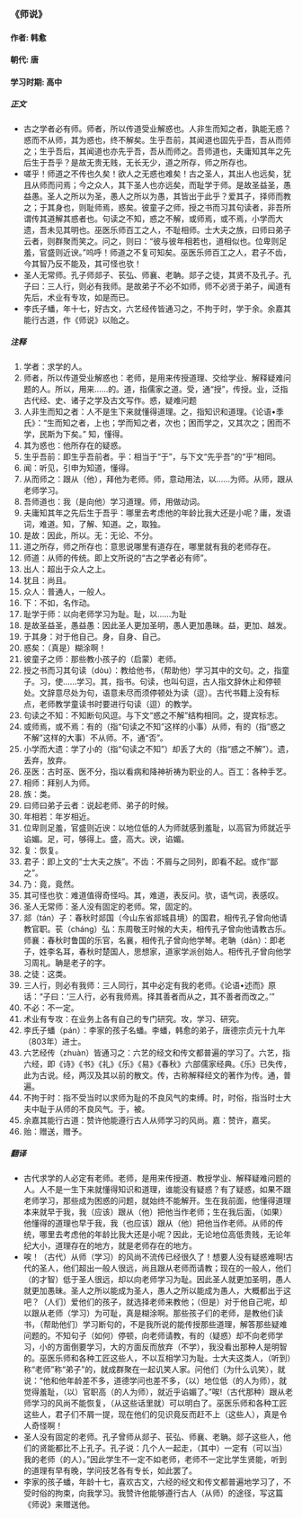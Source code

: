### 《师说》

#### 作者: 韩愈 

#### 朝代: 唐

#### 学习时期: 高中

##### **正文**

- 古之学者必有师。师者，所以传道受业解惑也。人非生而知之者，孰能无惑？惑而不从师，其为惑也，终不解矣。生乎吾前，其闻道也固先乎吾，吾从而师之；生乎吾后，其闻道也亦先乎吾，吾从而师之。吾师道也，夫庸知其年之先后生于吾乎？是故无贵无贱，无长无少，道之所存，师之所存也。
- 嗟乎！师道之不传也久矣！欲人之无惑也难矣！古之圣人，其出人也远矣，犹且从师而问焉；今之众人，其下圣人也亦远矣，而耻学于师。是故圣益圣，愚益愚。圣人之所以为圣，愚人之所以为愚，其皆出于此乎？爱其子，择师而教之；于其身也，则耻师焉，惑矣。彼童子之师，授之书而习其句读者，非吾所谓传其道解其惑者也。句读之不知，惑之不解，或师焉，或不焉，小学而大遗，吾未见其明也。巫医乐师百工之人，不耻相师。士大夫之族，曰师曰弟子云者，则群聚而笑之。问之，则曰：“彼与彼年相若也，道相似也。位卑则足羞，官盛则近谀。”呜呼！师道之不复可知矣。巫医乐师百工之人，君子不齿，今其智乃反不能及，其可怪也欤！
- 圣人无常师。孔子师郯子、苌弘、师襄、老聃。郯子之徒，其贤不及孔子。孔子曰：三人行，则必有我师。是故弟子不必不如师，师不必贤于弟子，闻道有先后，术业有专攻，如是而已。
- 李氏子蟠，年十七，好古文，六艺经传皆通习之，不拘于时，学于余。余嘉其能行古道，作《师说》以贻之。

##### **注释**

1. 学者：求学的人。
2. 师者，所以传道受业解惑也：老师，是用来传授道理、交给学业、解释疑难问题的人。所以，用来……的。道，指儒家之道。受，通“授”，传授。业，泛指古代经、史、诸子之学及古文写作。惑，疑难问题
3. 人非生而知之者：人不是生下来就懂得道理。之，指知识和道理。《论语•季氏》：“生而知之者，上也；学而知之者，次也；困而学之，又其次之；困而不学，民斯为下矣。” 知，懂得。
4. 其为惑也：他所存在的疑惑。
5. 生乎吾前：即生乎吾前者。乎：相当于“于”，与下文“先乎吾”的“乎”相同。
6. 闻：听见，引申为知道，懂得。
7. 从而师之：跟从（他），拜他为老师。师，意动用法，以……为师。从师，跟从老师学习。
8. 吾师道也：我（是向他）学习道理。师，用做动词。
9. 夫庸知其年之先后生于吾乎：哪里去考虑他的年龄比我大还是小呢？庸，发语词，难道。知，了解、知道。之，取独。
10. 是故：因此，所以。无：无论、不分。
11. 道之所存，师之所存也：意思说哪里有道存在，哪里就有我的老师存在。
12. 师道：从师的传统。即上文所说的“古之学者必有师”。
13. 出人：超出于众人之上。
14. 犹且：尚且。
15. 众人：普通人，一般人。
16. 下：不如，名作动。
17. 耻学于师：以向老师学习为耻。耻，以……为耻
18. 是故圣益圣，愚益愚：因此圣人更加圣明，愚人更加愚昧。益，更加、越发。
19. 于其身：对于他自己。身，自身、自己。
20. 惑矣：（真是）糊涂啊！
21. 彼童子之师：那些教小孩子的（启蒙）老师。
22. 授之书而习其句读（dòu）：教给他书，（帮助他）学习其中的文句。之，指童子。习，使……学习。其，指书。句读，也叫句逗，古人指文辞休止和停顿处。文辞意尽处为句，语意未尽而须停顿处为读（逗）。古代书籍上没有标点，老师教学童读书时要进行句读（逗）的教学。
23. 句读之不知：不知断句风逗。与下文“惑之不解”结构相同。之，提宾标志。
24. 或师焉，或不焉：有的（指“句读之不知”这样的小事）从师，有的（指“惑之不解”这样的大事）不从师。不，通“否”。
25. 小学而大遗：学了小的（指“句读之不知”）却丢了大的（指“惑之不解”）。遗，丢弃，放弃。
26. 巫医：古时巫、医不分，指以看病和降神祈祷为职业的人。百工：各种手艺。
27. 相师：拜别人为师。
28. 族：类。
29. 曰师曰弟子云者：说起老师、弟子的时候。
30. 年相若：年岁相近。
31. 位卑则足羞，官盛则近谀：以地位低的人为师就感到羞耻，以高官为师就近乎谄媚。足，可，够得上。盛，高大。谀，谄媚。
32. 复：恢复。
33. 君子：即上文的“士大夫之族”。不齿：不屑与之同列，即看不起。或作“鄙之”。
34. 乃：竟，竟然。
35. 其可怪也欤：难道值得奇怪吗。其，难道，表反问。欤，语气词，表感叹。
36. 圣人无常师：圣人没有固定的老师。常，固定的。
37. 郯（tán）子：春秋时郯国（今山东省郯城县境）的国君，相传孔子曾向他请教官职。苌（cháng）弘：东周敬王时候的大夫，相传孔子曾向他请教古乐。师襄：春秋时鲁国的乐官，名襄，相传孔子曾向他学琴。老聃（dān）：即老子，姓李名耳，春秋时楚国人，思想家，道家学派创始人。相传孔子曾向他学习周礼。聃是老子的字。
38. 之徒：这类。
39. 三人行，则必有我师：三人同行，其中必定有我的老师。《论语•述而》原话：“子曰：‘三人行，必有我师焉。择其善者而从之，其不善者而改之。’”
40. 不必：不一定。
41. 术业有专攻：在业务上各有自己的专门研究。攻，学习、研究。
42. 李氏子蟠（pán）：李家的孩子名蟠。李蟠，韩愈的弟子，唐德宗贞元十九年（803年）进士。
43. 六艺经传（zhuàn）皆通习之：六艺的经文和传文都普遍的学习了。六艺，指六经，即《诗》《书》《礼》《乐》《易》《春秋》六部儒家经典。《乐》已失传，此为古说。经，两汉及其以前的散文。传，古称解释经文的著作为传。通，普遍。
44. 不拘于时：指不受当时以求师为耻的不良风气的束缚。时，时俗，指当时士大夫中耻于从师的不良风气。于，被。
45. 余嘉其能行古道：赞许他能遵行古人从师学习的风尚。嘉：赞许，嘉奖。
46. 贻：赠送，赠予。

##### **翻译**

- 古代求学的人必定有老师。老师，是用来传授道、教授学业、解释疑难问题的人。人不是一生下来就懂得知识和道理，谁能没有疑惑？有了疑惑，如果不跟老师学习，那些成为困惑的问题，就始终不能解开。生在我前面，他懂得道理本来就早于我，我（应该）跟从（他）把他当作老师；生在我后面，（如果）他懂得的道理也早于我，我（也应该）跟从（他）把他当作老师。从师的传统，哪里去考虑他的年龄比我大还是小呢？因此，无论地位高低贵贱，无论年纪大小，道理存在的地方，就是老师存在的地方。
- 唉！（古代）从师（学习）的风尚不流传已经很久了！想要人没有疑惑难啊!古代的圣人，他们超出一般人很远，尚且跟从老师而请教；现在的一般人，他们（的才智）低于圣人很远，却以向老师学习为耻。因此圣人就更加圣明，愚人就更加愚昧。圣人之所以能成为圣人，愚人之所以能成为愚人，大概都出于这吧？（人们）爱他们的孩子，就选择老师来教他；（但是）对于他自己呢，却以跟从老师（学习）为可耻，真是糊涂啊。那些孩子们的老师，是教他们读书，（帮助他们）学习断句的，不是我所说的能传授那些道理，解答那些疑难问题的。不知句子（如何）停顿，向老师请教，有的（疑惑）却不向老师学习，小的方面倒要学习，大的方面反而放弃（不学），我没看出那种人是明智的。巫医乐师和各种工匠这些人，不以互相学习为耻。士大夫这类人，（听到）称“老师”称“弟子”的，就成群聚在一起讥笑人家。问他们（为什么讥笑），就说：“他和他年龄差不多，道德学问也差不多，（以）地位低（的人为师），就觉得羞耻，（以）官职高（的人为师），就近乎谄媚了。”唉!（古代那种）跟从老师学习的风尚不能恢复，（从这些话里就）可以明白了。巫医乐师和各种工匠这些人，君子们不屑一提，现在他们的见识竟反而赶不上（这些人），真是令人奇怪啊！
- 圣人没有固定的老师。孔子曾师从郯子、苌弘、师襄、老聃。郯子这些人，他们的贤能都比不上孔子。孔子说：几个人一起走，（其中）一定有（可以当）我的老师（的人）。”因此学生不一定不如老师，老师不一定比学生贤能，听到的道理有早有晚，学问技艺各有专长，如此罢了。
- 李家的孩子蟠，年龄十七，喜欢古文，六经的经文和传文都普遍地学习了，不受时俗的拘束，向我学习。我赞许他能够遵行古人（从师）的途径，写这篇《师说》来赠送他。